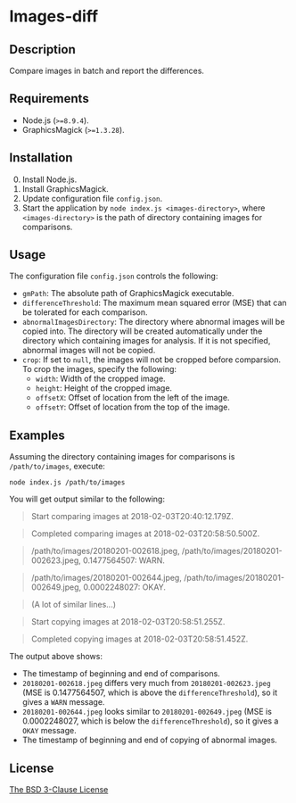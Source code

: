 # Images-diff #

## Description ##

Compare images in batch and report the differences.

## Requirements ##

* Node.js (`>=8.9.4`).
* GraphicsMagick (`>=1.3.28`).

## Installation ##

0. Install Node.js.
1. Install GraphicsMagick.
2. Update configuration file `config.json`.
3. Start the application by `node index.js <images-directory>`, where `<images-directory>` is the path of directory containing images for comparisons.

## Usage ##

The configuration file `config.json` controls the following:

* `gmPath`: The absolute path of GraphicsMagick executable.
* `differenceThreshold`: The maximum mean squared error (MSE) that can be tolerated for each comparison.
* `abnormalImagesDirectory`: The directory where abnormal images will be copied into. The directory will be created automatically under the directory which containing images for analysis. If it is not specified, abnormal images will not be copied.
* `crop`: If set to `null`, the images will not be cropped before comparsion. To crop the images, specify the following:
    *  `width`: Width of the cropped image.
    *  `height`: Height of the cropped image.
    *  `offsetX`: Offset of location from the left of the image.
    *  `offsetY`: Offset of location from the top of the image.

## Examples ##

Assuming the directory containing images for comparisons is `/path/to/images`, execute:

`node index.js /path/to/images`

You will get output similar to the following:

> Start comparing images at 2018-02-03T20:40:12.179Z.

> Completed comparing images at 2018-02-03T20:58:50.500Z.

> /path/to/images/20180201-002618.jpeg, /path/to/images/20180201-002623.jpeg, 0.1477564507: WARN.

> /path/to/images/20180201-002644.jpeg, /path/to/images/20180201-002649.jpeg, 0.0002248027: OKAY.

> (A lot of similar lines...)

> Start copying images at 2018-02-03T20:58:51.255Z.

> Completed copying images at 2018-02-03T20:58:51.452Z.

The output above shows:

* The timestamp of beginning and end of comparisons.
* `20180201-002618.jpeg` differs very much from `20180201-002623.jpeg` (MSE is 0.1477564507, which is above the `differenceThreshold`), so it gives a `WARN` message.
* `20180201-002644.jpeg` looks similar to `20180201-002649.jpeg` (MSE is 0.0002248027, which is below the `differenceThreshold`), so it gives a `OKAY` message.
* The timestamp of beginning and end of copying of abnormal images.

## License ##

[The BSD 3-Clause License](http://opensource.org/licenses/BSD-3-Clause)

